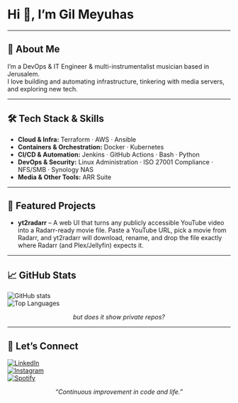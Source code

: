 # Hi 👋, I’m Gil Meyuhas

---

## 🔭 About Me
I’m a DevOps & IT Engineer & multi-instrumentalist musician based in Jerusalem.  
I love building and automating infrastructure, tinkering with media servers, and exploring new tech.

---

## 🛠️ Tech Stack & Skills
- **Cloud & Infra:** Terraform · AWS · Ansible  
- **Containers & Orchestration:** Docker · Kubernetes  
- **CI/CD & Automation:** Jenkins · GitHub Actions · Bash · Python  
- **DevOps & Security:** Linux Administration · ISO 27001 Compliance · NFS/SMB · Synology NAS  
- **Media & Other Tools:** ARR Suite

---

## 🚀 Featured Projects
- **yt2radarr** – A web UI that turns any publicly accessible YouTube video into a Radarr-ready movie file. Paste a YouTube URL, pick a movie from Radarr, and yt2radarr will download, rename, and drop the file exactly where Radarr (and Plex/Jellyfin) expects it.

---

## 📈 GitHub Stats
![GitHub stats](https://github-readme-stats.vercel.app/api?username=gilmeyuhas&show_icons=true&count_private=true&theme=radical)  
![Top Languages](https://github-readme-stats.vercel.app/api/top-langs/?username=gilmeyuhas&layout=compact&count_private=true&include_all_commits=true&theme=radical)
<p align="center">
  <em>but does it show private repos?</em>
</p>

---

## 🤝 Let’s Connect
[![LinkedIn](https://img.shields.io/badge/LinkedIn-Connect-blue?logo=linkedin)](https://www.linkedin.com/in/gil-meyuhas-304796249/)  
[![Instagram](https://img.shields.io/badge/Instagram-@gilmeyuhas-purple?logo=instagram&logoColor=white)](https://www.instagram.com/gilmeyuhas/)  
[![Spotify](https://img.shields.io/badge/Spotify-Listen-green?logo=spotify&logoColor=white)](https://open.spotify.com/artist/6WzlVsRvDUiIhICZasGD2i?si=MmVdVGOxS0eukwG_5fhhQQ)  

<p align="center">
  <em>“Continuous improvement in code and life.”</em>
</p>
